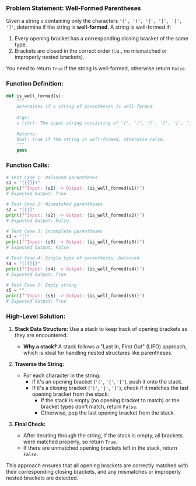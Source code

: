 ### Problem Statement: Well-Formed Parentheses

Given a string `s` containing only the characters `'(', ')', '{', '}', '[', ']'`, determine if the string is **well-formed**. A string is well-formed if:
1. Every opening bracket has a corresponding closing bracket of the same type.
2. Brackets are closed in the correct order (i.e., no mismatched or improperly nested brackets).

You need to return `True` if the string is well-formed, otherwise return `False`.

### Function Definition:
```python
def is_well_formed(s):
    """
    Determines if a string of parentheses is well-formed.
    
    Args:
    s (str): The input string consisting of '(', ')', '{', '}', '[', ']'.
    
    Returns:
    bool: True if the string is well-formed, otherwise False.
    """
    pass
```

### Function Calls:
```python
# Test Case 1: Balanced parentheses
s1 = "({[]})"
print(f"Input: {s1} -> Output: {is_well_formed(s1)}")
# Expected Output: True

# Test Case 2: Mismatched parentheses
s2 = "([)]"
print(f"Input: {s2} -> Output: {is_well_formed(s2)}")
# Expected Output: False

# Test Case 3: Incomplete parentheses
s3 = "(]"
print(f"Input: {s3} -> Output: {is_well_formed(s3)}")
# Expected Output: False

# Test Case 4: Single type of parentheses, balanced
s4 = "()[]{}"
print(f"Input: {s4} -> Output: {is_well_formed(s4)}")
# Expected Output: True

# Test Case 5: Empty string
s5 = ""
print(f"Input: {s5} -> Output: {is_well_formed(s5)}")
# Expected Output: True
```

### High-Level Solution:

1. **Stack Data Structure:** Use a stack to keep track of opening brackets as they are encountered.
   - **Why a stack?** A stack follows a "Last In, First Out" (LIFO) approach, which is ideal for handling nested structures like parentheses.

2. **Traverse the String:**
   - For each character in the string:
     - If it's an opening bracket (`'('`, `'{'`, `'['`), push it onto the stack.
     - If it's a closing bracket (`')'`, `'}'`, `']'`), check if it matches the last opening bracket from the stack:
       - If the stack is empty (no opening bracket to match) or the bracket types don't match, return `False`.
       - Otherwise, pop the last opening bracket from the stack.
   
3. **Final Check:**
   - After iterating through the string, if the stack is empty, all brackets were matched properly, so return `True`.
   - If there are unmatched opening brackets left in the stack, return `False`.

This approach ensures that all opening brackets are correctly matched with their corresponding closing brackets, and any mismatches or improperly nested brackets are detected.